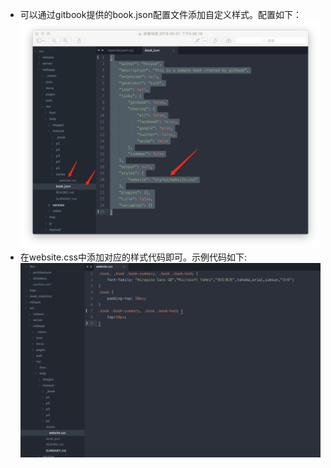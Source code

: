 + 可以通过gitbook提供的book.json配置文件添加自定义样式。配置如下：
	![book.json配置图](./img/bookjson.jpg "book.json配置图")
+ 在website.css中添加对应的样式代码即可。示例代码如下:
	![website.css](./img/websiteCss.png "website.css")